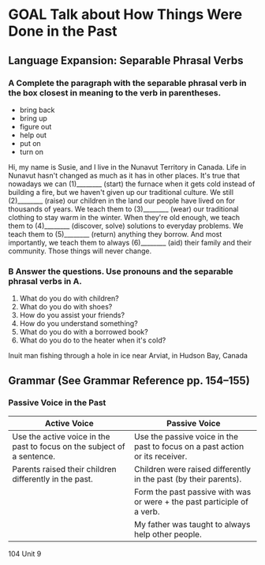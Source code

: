 # GOAL Talk about How Things Were Done in the Past

## Language Expansion: Separable Phrasal Verbs

### A Complete the paragraph with the separable phrasal verb in the box closest in meaning to the verb in parentheses.

- bring back
- bring up
- figure out
- help out
- put on
- turn on

Hi, my name is Susie, and I live in the Nunavut Territory in Canada. Life in Nunavut hasn't changed as much as it has in other places. It's true that nowadays we can (1)________ (start) the furnace when it gets cold instead of building a fire, but we haven't given up our traditional culture. We still (2)________ (raise) our children in the land our people have lived on for thousands of years. We teach them to (3)________ (wear) our traditional clothing to stay warm in the winter. When they're old enough, we teach them to (4)________ (discover, solve) solutions to everyday problems. We teach them to (5)________ (return) anything they borrow. And most importantly, we teach them to always (6)________ (aid) their family and their community. Those things will never change.

### B Answer the questions. Use pronouns and the separable phrasal verbs in A.

1. What do you do with children?
2. What do you do with shoes?
3. How do you assist your friends?
4. How do you understand something?
5. What do you do with a borrowed book?
6. What do you do to the heater when it's cold?

Inuit man fishing through a hole in ice near Arviat, in Hudson Bay, Canada

## Grammar (See Grammar Reference pp. 154–155)

### Passive Voice in the Past

| Active Voice | Passive Voice |
|--------------|---------------|
| Use the active voice in the past to focus on the subject of a sentence. | Use the passive voice in the past to focus on a past action or its receiver. |
| Parents raised their children differently in the past. | Children were raised differently in the past (by their parents). |
| | Form the past passive with was or were + the past participle of a verb. |
| | My father was taught to always help other people. |

104 Unit 9